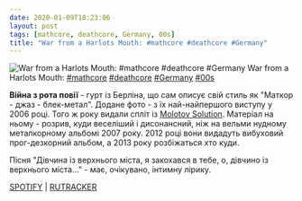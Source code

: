 ```yaml
---
date: 2020-01-09T18:23:06
layout: post
tags: [mathcore, deathcore, Germany, 00s]
title: "War from a Harlots Mouth: #mathcore #deathcore #Germany"
---
```

![War from a Harlots Mouth: #mathcore #deathcore #Germany](/assets/photos/photo_850@09-01-2020_18-23-06.jpg)
War from a Harlots Mouth: [#mathcore](/tags/#mathcore) [#deathcore](/tags/#deathcore) [#Germany](/tags/#Germany) [#00s](/tags/#00s)

**Війна з рота повії** - гурт із Берліна, що сам описує свій стиль як &quot;Маткор - джаз - блек-метал&quot;. Додане фото - з їх най-найпершого виступу у 2006 році. Того ж року видали спліт із [Molotov Solution](https://t.me/vast_space_unexplored/3256). Матеріал на ньому - розрив, куди веселіший і дисонансний, ніж на вельми нудному металкорному альбомі 2007 року. 2012 році вони видадуть вибуховий прог-дезкорний альбом, а 2013 року розбіжаться хто куди.

Пісня &quot;Дівчина із верхнього міста, я закохався в тебе, о, дівчино із верхнього міста...&quot; - має, очікувано, інтимну лірику.

[SPOTIFY](https://open.spotify.com/album/6mcm5UFG4iRVoV9YuV8Uhb) | [RUTRACKER](https://rutracker.org/forum/viewtopic.php?t=3360346)